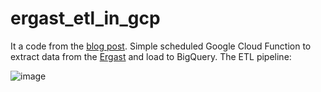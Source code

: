 # ergast_etl_in_gcp
It a code from the [blog post](https://blog.brozen.me/posts/ergast_etl/). Simple scheduled Google Cloud Function to extract data from the [Ergast](http://ergast.com/mrd/) and load to BigQuery. The ETL pipeline:

![image](https://user-images.githubusercontent.com/41913470/147856633-d6f49a81-d8fb-4d08-9d6b-fe8e6194722f.png)
